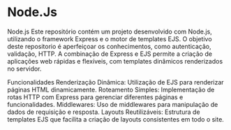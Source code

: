 # Node.Js
Node.js 
Este repositório contém um projeto desenvolvido com Node.js, utilizando o framework Express e o motor de templates EJS. O objetivo deste repositorio é aperfeiçoar os conhecimentos, como autenticação, validação, HTTP. A combinação de Express e EJS permite a criação de aplicações web rápidas e flexíveis, com templates dinâmicos renderizados no servidor.

Funcionalidades
Renderização Dinâmica: Utilização de EJS para renderizar páginas HTML dinamicamente.
Roteamento Simples: Implementação de rotas HTTP com Express para gerenciar diferentes páginas e funcionalidades.
Middlewares: Uso de middlewares para manipulação de dados de requisição e resposta.
Layouts Reutilizáveis: Estrutura de templates EJS que facilita a criação de layouts consistentes em todo o site.
